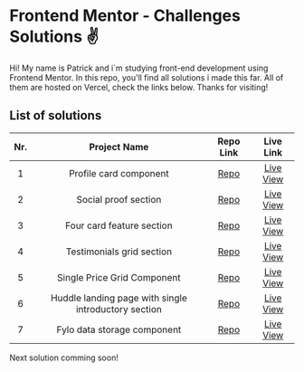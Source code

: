 # Frontend Mentor - Challenges Solutions :v:

Hi! My name is Patrick and i´m studying front-end development using Frontend Mentor. In this repo, you'll find
all solutions i made this far. All of them are hosted on Vercel, check the links below. Thanks for visiting!

## List of solutions
| Nr.   | Project Name  | Repo Link  | Live Link |
| :---: |:-------------:| :---------:| :--------:|
| 1 | Profile card component | [Repo](https://github.com/patrickpaiva/frontendmentor_challenges/tree/main/profile-card-component-main) | [Live View](https://profile-card-component-main-ochre.vercel.app/) |
| 2 | Social proof section | [Repo](https://github.com/patrickpaiva/frontendmentor_challenges/tree/main/social-proof-section-master) | [Live View](https://social-proof-section-master-murex-two.vercel.app/) |
| 3 | Four card feature section | [Repo](https://github.com/patrickpaiva/frontendmentor_challenges/tree/main/four-card-feature-section-master) | [Live View](https://four-card-feature-section-master-phi-three.vercel.app/) |
| 4 | Testimonials grid section | [Repo](https://github.com/patrickpaiva/frontendmentor_challenges/tree/main/Testimonials-grid-section) | [Live View](https://testimonials-grid-section-phi-woad.vercel.app/) |
| 5 | Single Price Grid Component | [Repo](https://github.com/patrickpaiva/frontendmentor_challenges/tree/main/single-price-grid-component-master) | [Live View](https://single-price-grid-component-master-woad.vercel.app/) |
| 6 | Huddle landing page with single introductory section | [Repo](https://github.com/patrickpaiva/frontendmentor_challenges/tree/main/huddle-landing-page-with-single-introductory-section-master) | [Live View](https://huddle-landing-page-with-single-introductory-section-master.patrickpaiva.vercel.app/) |
| 7 | Fylo data storage component | [Repo](https://github.com/patrickpaiva/frontendmentor_challenges/tree/main/fylo-data-storage-component-master) | [Live View](https://fylo-data-storage-component-master-pearl.vercel.app/) |

Next solution comming soon!